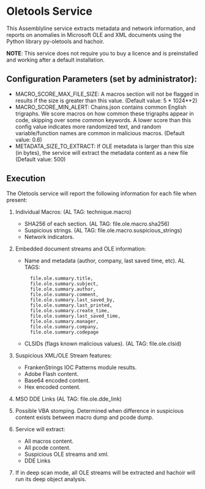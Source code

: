 # Oletools Service

This Assemblyline service extracts metadata and network information, and reports on anomalies in Microsoft OLE and XML documents using the Python library py-oletools and hachoir.

**NOTE**: This service does not require you to buy a licence and is preinstalled and working after a default 
installation.

## Configuration Parameters (set by administrator):

- MACRO_SCORE_MAX_FILE_SIZE: A macros section will not be flagged in results if the size is greater than this value. 
(Default value: 5 * 1024**2)
- MACRO_SCORE_MIN_ALERT: Chains.json contains common English trigraphs. We score macros on how common these trigraphs 
appear in code, skipping over some common keywords. A lower score than this config value indicates more randomized text, 
and random variable/function names are common in malicious macros. (Default value: 0.6)
- METADATA_SIZE_TO_EXTRACT: If OLE metadata is larger than this size (in bytes), the service will extract the metadata content as a new file (Default value: 500)  

## Execution

The Oletools service will report the following information for each file when present:

1. Individual Macros: (AL TAG: technique.macro)
    * SHA256 of each section. (AL TAG: file.ole.macro.sha256)
    * Suspicious strings. (AL TAG: file.ole.macro.suspicious_strings)
    * Network indicators. 

2. Embedded document streams and OLE information:
    * Name and metadata (author, company, last saved time, etc). 
    AL TAGS:
    
            file.ole.summary.title,
            file.ole.summary.subject,
            file.ole.summary.author,
            file.ole.summary.comment,
            file.ole.summary.last_saved_by,
            file.ole.summary.last_printed,
            file.ole.summary.create_time,
            file.ole.summary.last_saved_time,
            file.ole.summary.manager,
            file.ole.summary.company,
            file.ole.summary.codepage
            
    * CLSIDs (flags known malicious values). (AL TAG: file.ole.clsid)

3. Suspicious XML/OLE Stream features:
    * FrankenStrings IOC Patterns module results.
    * Adobe Flash content.
    * Base64 encoded content.
    * Hex encoded content.

4. MSO DDE Links (AL TAG: file.ole.dde_link)

5. Possible VBA stomping. Determined when difference in suspicious content exists between macro 
dump and pcode dump. 

6. Service will extract: 
    * All macros content.
    * All pcode content.
    * Suspicious OLE streams and xml.
    * DDE Links

7. If in deep scan mode, all OLE streams will be extracted and hachoir will run its deep object analysis.